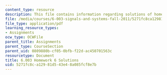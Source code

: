 ```yaml
---
content_type: resource
description: This file contains information regarding solutions of homework 6.
file: /media/courses/6-003-signals-and-systems-fall-2011/5271fc8ca12981d543e48a085fcf8e7b_MIT6_003F11_sol06.pdf
file_type: application/pdf
learning_resource_types:
- Assignments
ocw_type: OCWFile
parent_title: Assignments
parent_type: CourseSection
parent_uid: 0809880b-cf05-0bfb-f22d-ac450701563c
resourcetype: Document
title: 6.003 Homework 6 Solutions
uid: 5271fc8c-a129-81d5-43e4-8a085fcf8e7b
---
```

